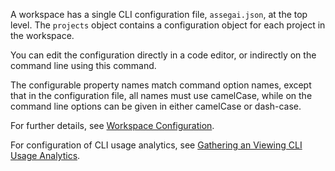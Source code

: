 A workspace has a single CLI configuration file, `assegai.json`, at the top level.
The `projects` object contains a configuration object for each project in the workspace.

You can edit the configuration directly in a code editor,
or indirectly on the command line using this command.

The configurable property names match command option names,
except that in the configuration file, all names must use camelCase,
while on the command line options can be given in either camelCase or dash-case.

For further details, see [Workspace Configuration](guide/workspace-config).

For configuration of CLI usage analytics, see [Gathering an Viewing CLI Usage Analytics](./usage-analytics-gathering).
